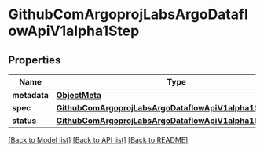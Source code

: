 # GithubComArgoprojLabsArgoDataflowApiV1alpha1Step

## Properties
Name | Type | Description | Notes
------------ | ------------- | ------------- | -------------
**metadata** | [**ObjectMeta**](ObjectMeta.md) |  | [optional] 
**spec** | [**GithubComArgoprojLabsArgoDataflowApiV1alpha1StepSpec**](GithubComArgoprojLabsArgoDataflowApiV1alpha1StepSpec.md) |  | [optional] 
**status** | [**GithubComArgoprojLabsArgoDataflowApiV1alpha1StepStatus**](GithubComArgoprojLabsArgoDataflowApiV1alpha1StepStatus.md) |  | [optional] 

[[Back to Model list]](../README.md#documentation-for-models) [[Back to API list]](../README.md#documentation-for-api-endpoints) [[Back to README]](../README.md)


